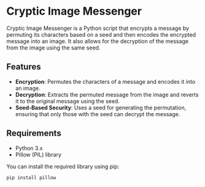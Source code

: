 # Cryptic Image Messenger

Cryptic Image Messenger is a Python script that encrypts a message by permuting its characters based on a seed and then encodes the encrypted message into an image. It also allows for the decryption of the message from the image using the same seed.

## Features

- **Encryption**: Permutes the characters of a message and encodes it into an image.
- **Decryption**: Extracts the permuted message from the image and reverts it to the original message using the seed.
- **Seed-Based Security**: Uses a seed for generating the permutation, ensuring that only those with the seed can decrypt the message.

## Requirements

- Python 3.x
- Pillow (PIL) library

You can install the required library using pip:
```bash
pip install pillow

